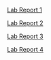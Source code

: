 [Lab Report 1](Lab-Report-1)

[Lab Report 2](Lab-Report-2-Week-3)

[Lab Report 3](Lab-Report-3)

[Lab Report 4](Lab-Report-4-vim)
